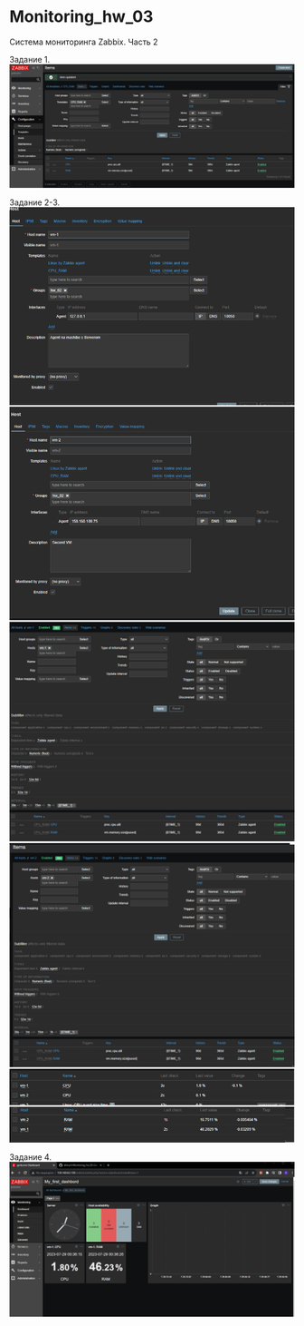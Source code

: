 # Monitoring_hw_03
Система мониторинга Zabbix. Часть 2

Задание 1.
![Templates](https://github.com/dAmp1r/Monitoring_hw_03/blob/main/Zabbix_templates.png)          

Задание 2-3.
![Vm1-Templates](https://github.com/dAmp1r/Monitoring_hw_03/blob/main/vm_1_templates.png)           
![Vm2-Templates](https://github.com/dAmp1r/Monitoring_hw_03/blob/main/vm_2_templates.png)            
![Vm1-Items](https://github.com/dAmp1r/Monitoring_hw_03/blob/main/vm_1_items.png)           
![Vm2-Items](https://github.com/dAmp1r/Monitoring_hw_03/blob/main/vm_2_items.png)            
![Latest_CPU](https://github.com/dAmp1r/Monitoring_hw_03/blob/main/Latest_Cpu.png)            
![Latest_RAM](https://github.com/dAmp1r/Monitoring_hw_03/blob/main/Latest_Ram.png)         

Задание 4.
![Dashbord](https://github.com/dAmp1r/Monitoring_hw_03/blob/main/dashbord.png)
